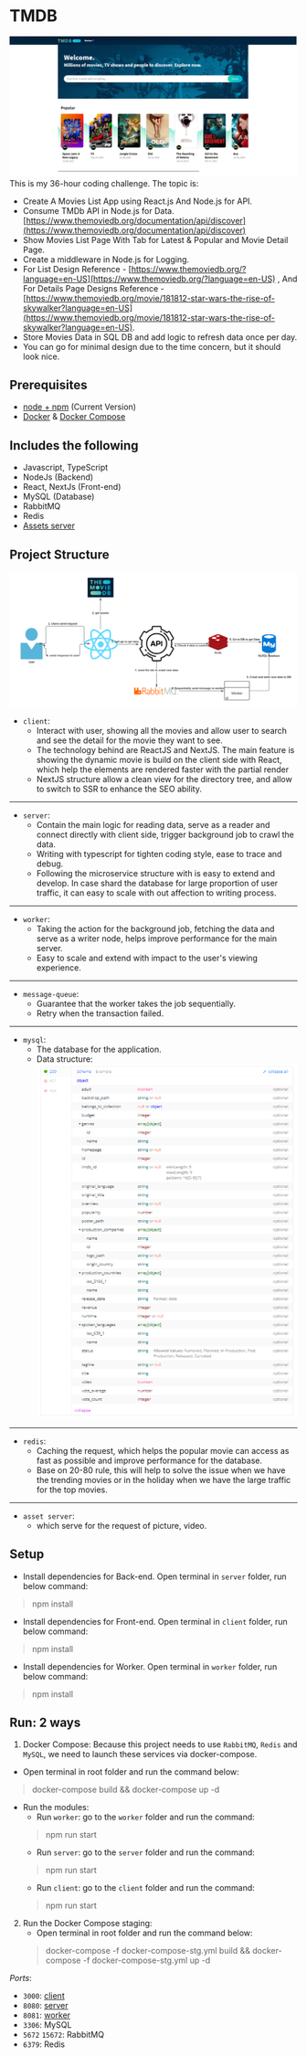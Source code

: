 # TMDB
![Image](./docs/demonstration.png)
This is my 36-hour coding challenge. The topic is:
- Create A Movies List App using React.js And Node.js for API.
- Consume TMDb API in Node.js for Data. [https://www.themoviedb.org/documentation/api/discover](https://www.themoviedb.org/documentation/api/discover)
- Show Movies List Page With Tab for Latest & Popular and Movie Detail Page.
- Create a middleware in Node.js for Logging.
- For List Design Reference - [https://www.themoviedb.org/?language=en-US](https://www.themoviedb.org/?language=en-US) , And For Details Page Designs Reference - [https://www.themoviedb.org/movie/181812-star-wars-the-rise-of-skywalker?language=en-US](https://www.themoviedb.org/movie/181812-star-wars-the-rise-of-skywalker?language=en-US).
- Store Movies Data in SQL DB and add logic to refresh data once per day.
- You can go for minimal design due to the time concern, but it should look nice.

## Prerequisites

* [node + npm](https://nodejs.org/) (Current Version)
* [Docker](https://docs.docker.com/engine/install/) & [Docker Compose](https://docs.docker.com/compose/install/)

## Includes the following

* Javascript, TypeScript
* NodeJs (Backend)
* React, NextJs (Front-end)
* MySQL (Database)
* RabbitMQ
* Redis
* [Assets server](https://www.themoviedb.org/)

## Project Structure
![Image](./docs/structure.png)

* `client`: 
  * Interact with user, showing all the movies and allow user to search and see the detail for the movie they want to see.
  * The technology behind are ReactJS and NextJS. The main feature is showing the dynamic movie is build on the client side with React, which help the elements are rendered faster with the partial render
  * NextJS structure allow a clean view for the directory tree, and allow to switch to SSR to enhance the SEO ability.  
---
* `server`: 
  * Contain the main logic for reading data, serve as a reader and connect directly with client side, trigger background job to crawl the data.
  * Writing with typescript for tighten coding style, ease to trace and debug.
  * Following the microservice structure with is easy to extend and develop. In case shard the database for large proportion of user traffic, it can easy to scale with out affection to writing process.   
---
* `worker`: 
  * Taking the action for the background job, fetching the data and serve as a writer node, helps improve performance for the main server.
  * Easy to scale and extend with impact to the user's viewing experience.  
---
* `message-queue`: 
  * Guarantee that the worker takes the job sequentially.
  * Retry when the transaction failed.
---
* `mysql`: 
  * The database for the application.
  * Data structure:
      ![Image](./docs/movie-structure.png)
---
* `redis`: 
  * Caching the request, which helps the popular movie can access as fast as possible and improve performance for the database.
  * Base on 20-80 rule, this will help to solve the issue when we have the trending movies or in the holiday when we have the large traffic for the top movies.   
---
* `asset server`:
  * which serve for the request of picture, video.
    
## Setup
* Install dependencies for Back-end. Open terminal in `server` folder, run below command:
> npm install

* Install dependencies for Front-end. Open terminal in `client` folder, run below command:
> npm install

* Install dependencies for Worker. Open terminal in `worker` folder, run below command:
> npm install

## Run: 2 ways
1. Docker Compose: Because this project needs to use `RabbitMQ`, `Redis` and `MySQL`,
  we need to launch these services via docker-compose.

  * Open terminal in root folder and run the command below:
  > docker-compose build && docker-compose up -d
  * Run the modules:
    * Run `worker`: go to the `worker` folder and run the command:
    > npm run start
    * Run `server`: go to the `server` folder and run the command:
    > npm run start
    * Run `client`: go to the `client` folder and run the command:
    > npm run start

2. Run the Docker Compose staging:
    * Open terminal in root folder and run the command below:
    > docker-compose -f docker-compose-stg.yml build && docker-compose -f docker-compose-stg.yml up -d

_Ports_:
* `3000`: [client](http://localhost:3000)
* `8080`: [server](http://localhost:8080)
* `8081`: [worker](http://localhost:8081)
* `3306`: MySQL
* `5672` `15672`: RabbitMQ
* `6379`: Redis

